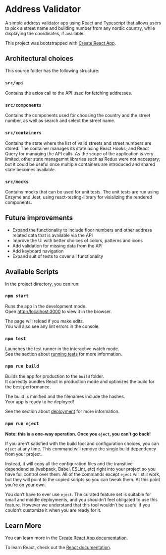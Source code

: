 # Address Validator

A simple address validator app using React and Typescript that allows users to pick a street name and building number from any nordic country, while displaying the coordinates, if available.

This project was bootstrapped with [Create React App](https://github.com/facebook/create-react-app).

## Architectural choices

This source folder has the following structure:

### `src/api`

Contains the axios call to the API used for fetching addresses.

### `src/components`

Contains the components used for choosing the country and the street number, as well as search and select the street name.

### `src/containers`

Contains the state where the list of valid streets and street numbers are stored. The container manages its state using React Hooks; and React Query for managing the API calls. As the scope of the application is very limited, other state managemnt libraries such as Redux were not necessary; but it could be useful once multiple containers are introduced and shared state becomes available.

### `src/mocks`

Contains mocks that can be used for unit tests. The unit tests are run using Enzyme and Jest, using react-testing-library for visializing the rendered components.

## Future improvements

- Expand the functionality to include floor numbers and other address related data that is available via the API
- Improve the UI with better choices of colors, patterns and icons
- Add validation for missing data from the API
- Add keyboard navigation
- Expand suit of tests to cover all functionality

## Available Scripts

In the project directory, you can run:

### `npm start`

Runs the app in the development mode.\
Open [http://localhost:3000](http://localhost:3000) to view it in the browser.

The page will reload if you make edits.\
You will also see any lint errors in the console.

### `npm test`

Launches the test runner in the interactive watch mode.\
See the section about [running tests](https://facebook.github.io/create-react-app/docs/running-tests) for more information.

### `npm run build`

Builds the app for production to the `build` folder.\
It correctly bundles React in production mode and optimizes the build for the best performance.

The build is minified and the filenames include the hashes.\
Your app is ready to be deployed!

See the section about [deployment](https://facebook.github.io/create-react-app/docs/deployment) for more information.

### `npm run eject`

**Note: this is a one-way operation. Once you `eject`, you can’t go back!**

If you aren’t satisfied with the build tool and configuration choices, you can `eject` at any time. This command will remove the single build dependency from your project.

Instead, it will copy all the configuration files and the transitive dependencies (webpack, Babel, ESLint, etc) right into your project so you have full control over them. All of the commands except `eject` will still work, but they will point to the copied scripts so you can tweak them. At this point you’re on your own.

You don’t have to ever use `eject`. The curated feature set is suitable for small and middle deployments, and you shouldn’t feel obligated to use this feature. However we understand that this tool wouldn’t be useful if you couldn’t customize it when you are ready for it.

## Learn More

You can learn more in the [Create React App documentation](https://facebook.github.io/create-react-app/docs/getting-started).

To learn React, check out the [React documentation](https://reactjs.org/).

